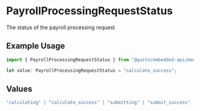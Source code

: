 # PayrollProcessingRequestStatus

The status of the payroll processing request

## Example Usage

```typescript
import { PayrollProcessingRequestStatus } from "@gusto/embedded-api/models/components/payrollprocessingrequest.js";

let value: PayrollProcessingRequestStatus = "calculate_success";
```

## Values

```typescript
"calculating" | "calculate_success" | "submitting" | "submit_success" | "processing_failed"
```